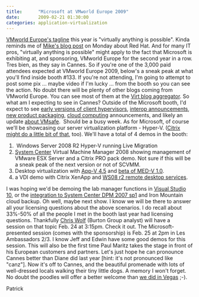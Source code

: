 ```yaml
---
title:      "Microsoft at VMworld Europe 2009"
date:       2009-02-21 01:30:00
categories: application-virtualization
---
```

[VMworld Europe's tagline](http://www.vmworld.com/community/conferences/europe2009 "VMworld Europe 2009") this year is "virtually anything is possible". Kinda reminds me of [Mike's blog post](http://blogs.technet.com/virtualization/archive/2009/02/15/Microsoft-and-Red-Hat-Joint-Technical-Support.aspx "Mike Neil blog about RHT") on Monday about Red Hat. And for many IT pros, "virtually anything is possible" might apply to the fact that Microsoft is exhibiting at, and sponsoring, VMworld Europe for the second year in a row. Tres bien, as they say in Cannes. So if you're one of the 3,000 paid attendees expected at VMworld Europe 2009, below's a sneak peak at what you'll find inside booth #133. If you're not attending, I'm going to attempt to post some pix ... maybe video if I'm lucky ... from the booth so you can see the action. No doubt there will be plenty of other blogs coming from VMworld Europe. You can see most of them at the [Virt blog aggregator](http://www.virtualizationfeed.com/ "Virtualizationfeed.com"). So what am I expecting to see in Cannes? Outside of the Microsoft booth, I'd expect to see [early versions of client hypervisors](http://vmblog.com/archive/2009/02/19/citrix-to-conduct-live-demonstration-of-bare-metal-client-hypervisor-developed-in-collaboration-with-intel.aspx "David Marshall blog"), [interop announcements](http://blog.scottlowe.org/2009/02/19/citrix-open-sources-their-vhd-implementation/ "Citrix open sources XenServer VHD"), [new product packaging](http://www.ideationcloud.com/2009/02/citrix-to-give-away-its-proprietary-xenserver-for-free/ "Tarry Singh blog"), [cloud computing](http://www.marketwatch.com/news/story/rpath-vmware-bluelock-present-hybrid/story.aspx?guid=%7BCE5D5800-E92C-433C-B406-88B6834D0C12%7D&dist=msr_3 "rPath, VMware and Amazon") announcements, and likely an update [about VMsafe](http://blogs.gartner.com/neil_macdonald/2009/02/18/vmsafe-cool-for-virtualization-security-but-no-panacea/ "Gartner blog about VirtSec").  Should be a busy week. As for Microsoft, of course we'll be showcasing our server virtualization platform - Hyper-V. ([Citrix might do a little bit of that](http://www.virtualization.info/2009/02/citrix-to-release-xenserver-for-free.html "Alessandro's blog"), too). We'll have a total of 4 demos in the booth: 

  1.  Windows Server 2008 R2 Hyper-V running Live Migration
  2. [System Center](http://blogs.technet.com/systemcenter/default.aspx "System Center team blog") Virtual Machine Manager 2008 showing management of VMware ESX Server and a Citrix PRO pack demo. Not sure if this will be a sneak peak of the next version or not of SCVMM.
  3. Desktop virtualization with [App-V 4.5](http://blogs.technet.com/softgrid/default.aspx "app-v team blog") and [beta of MED-V 1.0](http://blogs.technet.com/mdop/archive/2009/01/15/microsoft-enterprise-desktop-virtualization-med-v-beta-is-publicly-available.aspx "MED-V blog post").
  4. a VDI demo with Citrix XenApp and [WS08 r2 remote desktop services](http://blogs.technet.com/windowsserver/archive/2008/10/30/TechEd-EMEA_3A00_-Terminal-Services-renamed-Remote-Desktop-Services.aspx "Manlio's post").

I was hoping we'd be demoing the lab manager functions in [Visual Studio 10](http://blogs.technet.com/virtualization/archive/2008/11/12/visual-studio-2010-lab-management-uses-virtualization.aspx "Visual Studio blog post"), or the [integration to System Center DPM 2007 sp1](http://blogs.technet.com/virtualization/archive/2009/01/13/DPM-for-data-backup_2F00_recovery-of-virtualized-apps.aspx "DPM 2007 sp1 blog") and Iron Mountain cloud backup. Oh well, maybe next show. I know we will be there to answer all your licensing questions about the above scenarios. I do recall about 33%-50% of all the people I met in the booth last year had licensing questions. Thankfully [Chris Wolf](http://www.chriswolf.com/?p=217 "Chris Wolf blog") (Burton Group analyst) will have a session on that topic Feb. 24 at 3:15pm. Check it out. The Microsoft-presented session (comes with the sponsorship) is Feb. 25 at 2pm in Les Ambassadors 2/3. I know Jeff and Edwin have some good demos for this session. This will also be the first time Paul Maritz takes the stage in front of his European customers and partners. Let's just hope he can pronounce Cannes better than Diane did last year [hint: it's not pronounced like "canz"]. Now it's off to Cannes, and the beautiful promenade with lots of well-dressed locals walking their tiny little dogs. A memory I won't forget. No doubt the poodles will offer a better welcome than [we did in Vegas](http://blogs.technet.com/virtualization/archive/2008/09/16/a-warm-welcome-to-vmworld-from-microsoft.aspx "VMworld Vegas post") ;-). 

Patrick
